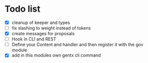# Todo list

- [x] cleanup of keeper and types
- [ ] fix slashing to weight instead of tokens
- [x] create messages for proposals
- [ ] Hook in CLI and REST
- [ ] Define your Content and handler and then register it with the gov module
- [x] add in this modules own gentx cli command
